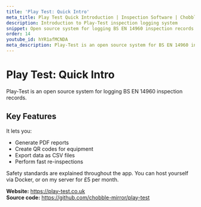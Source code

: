 ```yaml
---
title: 'Play Test: Quick Intro'
meta_title: Play Test Quick Introduction | Inspection Software | Chobble
description: Introduction to Play-Test inspection logging system
snippet: Open source system for logging BS EN 14960 inspection records
order: 14
youtube_id: hYR1afMCNDA
meta_description: Play-Test is an open source system for BS EN 14960 inspections with PDF reports, QR codes, and CSV exports
---
```


# Play Test: Quick Intro

Play-Test is an open source system for logging BS EN 14960 inspection records.

## Key Features

It lets you:
- Generate PDF reports
- Create QR codes for equipment
- Export data as CSV files
- Perform fast re-inspections

Safety standards are explained throughout the app. You can host yourself via Docker, or on my server for £5 per month.

**Website:** https://play-test.co.uk  
**Source code:** https://github.com/chobble-mirror/play-test